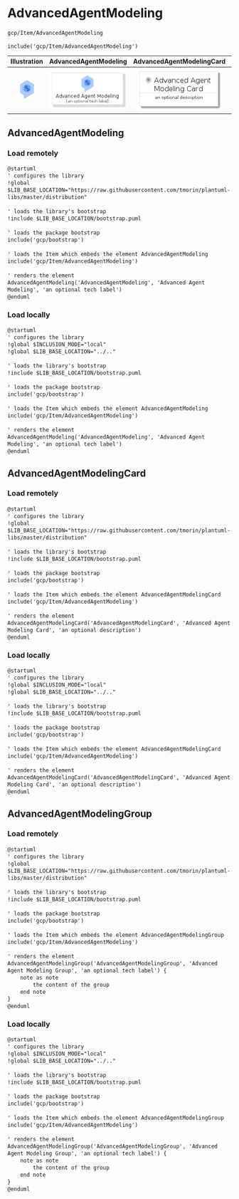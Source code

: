 # AdvancedAgentModeling


```text
gcp/Item/AdvancedAgentModeling
```

```text
include('gcp/Item/AdvancedAgentModeling')
```



| Illustration | AdvancedAgentModeling | AdvancedAgentModelingCard | AdvancedAgentModelingGroup |
| :---: | :---: | :---: | :---: |
| ![illustration for Illustration](../../gcp/Item/AdvancedAgentModeling.png) | ![illustration for AdvancedAgentModeling](../../gcp/Item/AdvancedAgentModeling.Local.png) | ![illustration for AdvancedAgentModelingCard](../../gcp/Item/AdvancedAgentModelingCard.Local.png) | ![illustration for AdvancedAgentModelingGroup](../../gcp/Item/AdvancedAgentModelingGroup.Local.png) |




## AdvancedAgentModeling

### Load remotely
```plantuml
@startuml
' configures the library
!global $LIB_BASE_LOCATION="https://raw.githubusercontent.com/tmorin/plantuml-libs/master/distribution"

' loads the library's bootstrap
!include $LIB_BASE_LOCATION/bootstrap.puml

' loads the package bootstrap
include('gcp/bootstrap')

' loads the Item which embeds the element AdvancedAgentModeling
include('gcp/Item/AdvancedAgentModeling')

' renders the element
AdvancedAgentModeling('AdvancedAgentModeling', 'Advanced Agent Modeling', 'an optional tech label')
@enduml
```

### Load locally
```plantuml
@startuml
' configures the library
!global $INCLUSION_MODE="local"
!global $LIB_BASE_LOCATION="../.."

' loads the library's bootstrap
!include $LIB_BASE_LOCATION/bootstrap.puml

' loads the package bootstrap
include('gcp/bootstrap')

' loads the Item which embeds the element AdvancedAgentModeling
include('gcp/Item/AdvancedAgentModeling')

' renders the element
AdvancedAgentModeling('AdvancedAgentModeling', 'Advanced Agent Modeling', 'an optional tech label')
@enduml
```

## AdvancedAgentModelingCard

### Load remotely
```plantuml
@startuml
' configures the library
!global $LIB_BASE_LOCATION="https://raw.githubusercontent.com/tmorin/plantuml-libs/master/distribution"

' loads the library's bootstrap
!include $LIB_BASE_LOCATION/bootstrap.puml

' loads the package bootstrap
include('gcp/bootstrap')

' loads the Item which embeds the element AdvancedAgentModelingCard
include('gcp/Item/AdvancedAgentModeling')

' renders the element
AdvancedAgentModelingCard('AdvancedAgentModelingCard', 'Advanced Agent Modeling Card', 'an optional description')
@enduml
```

### Load locally
```plantuml
@startuml
' configures the library
!global $INCLUSION_MODE="local"
!global $LIB_BASE_LOCATION="../.."

' loads the library's bootstrap
!include $LIB_BASE_LOCATION/bootstrap.puml

' loads the package bootstrap
include('gcp/bootstrap')

' loads the Item which embeds the element AdvancedAgentModelingCard
include('gcp/Item/AdvancedAgentModeling')

' renders the element
AdvancedAgentModelingCard('AdvancedAgentModelingCard', 'Advanced Agent Modeling Card', 'an optional description')
@enduml
```

## AdvancedAgentModelingGroup

### Load remotely
```plantuml
@startuml
' configures the library
!global $LIB_BASE_LOCATION="https://raw.githubusercontent.com/tmorin/plantuml-libs/master/distribution"

' loads the library's bootstrap
!include $LIB_BASE_LOCATION/bootstrap.puml

' loads the package bootstrap
include('gcp/bootstrap')

' loads the Item which embeds the element AdvancedAgentModelingGroup
include('gcp/Item/AdvancedAgentModeling')

' renders the element
AdvancedAgentModelingGroup('AdvancedAgentModelingGroup', 'Advanced Agent Modeling Group', 'an optional tech label') {
    note as note
        the content of the group
    end note
}
@enduml
```

### Load locally
```plantuml
@startuml
' configures the library
!global $INCLUSION_MODE="local"
!global $LIB_BASE_LOCATION="../.."

' loads the library's bootstrap
!include $LIB_BASE_LOCATION/bootstrap.puml

' loads the package bootstrap
include('gcp/bootstrap')

' loads the Item which embeds the element AdvancedAgentModelingGroup
include('gcp/Item/AdvancedAgentModeling')

' renders the element
AdvancedAgentModelingGroup('AdvancedAgentModelingGroup', 'Advanced Agent Modeling Group', 'an optional tech label') {
    note as note
        the content of the group
    end note
}
@enduml
```

